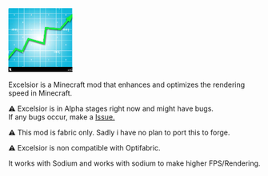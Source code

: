 <img src ="src/main/resources/assets/excelsior/logo.png" width="128">
<br>

Excelsior is a Minecraft mod that enhances and optimizes the rendering 
speed in Minecraft.

:warning: Excelsior is in Alpha stages right now and might have bugs. <br>
If any bugs occur, make a [Issue.](https://github.com/M4ximumpizza/Excelsior/issues)

:warning: This mod is fabric only. Sadly i have no plan to port this to forge. <br>

:warning: Excelsior is non compatible with Optifabric.

It works with Sodium and works with sodium to make higher FPS/Rendering.